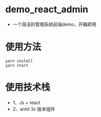# demo_react_admin
- 一个简洁的管理系统前端demo，开箱即用

# 使用方法
```
yarn install 
yarn start 
```

# 使用技术栈
- 1、Js + react
- 2、antd 3x 版本组件

